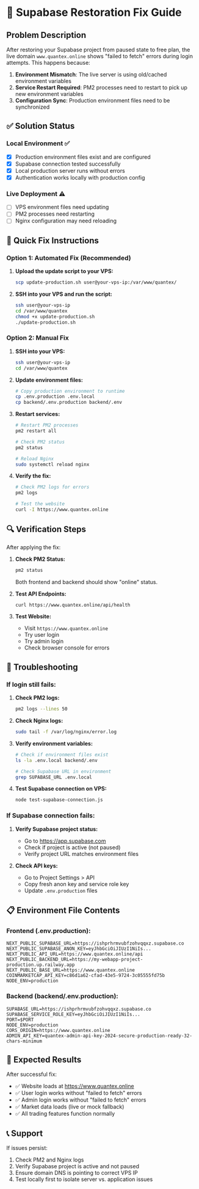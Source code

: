 # 🔧 Supabase Restoration Fix Guide

## Problem Description
After restoring your Supabase project from paused state to free plan, the live domain `www.quantex.online` shows "failed to fetch" errors during login attempts. This happens because:

1. **Environment Mismatch**: The live server is using old/cached environment variables
2. **Service Restart Required**: PM2 processes need to restart to pick up new environment variables
3. **Configuration Sync**: Production environment files need to be synchronized

## ✅ Solution Status

### Local Environment ✅
- [x] Production environment files exist and are configured
- [x] Supabase connection tested successfully
- [x] Local production server runs without errors
- [x] Authentication works locally with production config

### Live Deployment ⚠️
- [ ] VPS environment files need updating
- [ ] PM2 processes need restarting
- [ ] Nginx configuration may need reloading

## 🚀 Quick Fix Instructions

### Option 1: Automated Fix (Recommended)

1. **Upload the update script to your VPS:**
   ```bash
   scp update-production.sh user@your-vps-ip:/var/www/quantex/
   ```

2. **SSH into your VPS and run the script:**
   ```bash
   ssh user@your-vps-ip
   cd /var/www/quantex
   chmod +x update-production.sh
   ./update-production.sh
   ```

### Option 2: Manual Fix

1. **SSH into your VPS:**
   ```bash
   ssh user@your-vps-ip
   cd /var/www/quantex
   ```

2. **Update environment files:**
   ```bash
   # Copy production environment to runtime
   cp .env.production .env.local
   cp backend/.env.production backend/.env
   ```

3. **Restart services:**
   ```bash
   # Restart PM2 processes
   pm2 restart all
   
   # Check PM2 status
   pm2 status
   
   # Reload Nginx
   sudo systemctl reload nginx
   ```

4. **Verify the fix:**
   ```bash
   # Check PM2 logs for errors
   pm2 logs
   
   # Test the website
   curl -I https://www.quantex.online
   ```

## 🔍 Verification Steps

After applying the fix:

1. **Check PM2 Status:**
   ```bash
   pm2 status
   ```
   Both frontend and backend should show "online" status.

2. **Test API Endpoints:**
   ```bash
   curl https://www.quantex.online/api/health
   ```

3. **Test Website:**
   - Visit `https://www.quantex.online`
   - Try user login
   - Try admin login
   - Check browser console for errors

## 🐛 Troubleshooting

### If login still fails:

1. **Check PM2 logs:**
   ```bash
   pm2 logs --lines 50
   ```

2. **Check Nginx logs:**
   ```bash
   sudo tail -f /var/log/nginx/error.log
   ```

3. **Verify environment variables:**
   ```bash
   # Check if environment files exist
   ls -la .env.local backend/.env
   
   # Check Supabase URL in environment
   grep SUPABASE_URL .env.local
   ```

4. **Test Supabase connection on VPS:**
   ```bash
   node test-supabase-connection.js
   ```

### If Supabase connection fails:

1. **Verify Supabase project status:**
   - Go to https://app.supabase.com
   - Check if project is active (not paused)
   - Verify project URL matches environment files

2. **Check API keys:**
   - Go to Project Settings > API
   - Copy fresh anon key and service role key
   - Update `.env.production` files

## 📋 Environment File Contents

### Frontend (.env.production):
```env
NEXT_PUBLIC_SUPABASE_URL=https://ishprhrmvubfzohvqqxz.supabase.co
NEXT_PUBLIC_SUPABASE_ANON_KEY=eyJhbGciOiJIUzI1NiIs...
NEXT_PUBLIC_API_URL=https://www.quantex.online/api
NEXT_PUBLIC_BACKEND_URL=https://my-webapp-project-production.up.railway.app
NEXT_PUBLIC_BASE_URL=https://www.quantex.online
COINMARKETCAP_API_KEY=c86d1a62-cfad-43e5-9724-3c05555fd75b
NODE_ENV=production
```

### Backend (backend/.env.production):
```env
SUPABASE_URL=https://ishprhrmvubfzohvqqxz.supabase.co
SUPABASE_SERVICE_ROLE_KEY=eyJhbGciOiJIUzI1NiIs...
PORT=$PORT
NODE_ENV=production
CORS_ORIGIN=https://www.quantex.online
ADMIN_API_KEY=quantex-admin-api-key-2024-secure-production-ready-32-chars-minimum
```

## 🎯 Expected Results

After successful fix:
- ✅ Website loads at https://www.quantex.online
- ✅ User login works without "failed to fetch" errors
- ✅ Admin login works without "failed to fetch" errors
- ✅ Market data loads (live or mock fallback)
- ✅ All trading features function normally

## 📞 Support

If issues persist:
1. Check PM2 and Nginx logs
2. Verify Supabase project is active and not paused
3. Ensure domain DNS is pointing to correct VPS IP
4. Test locally first to isolate server vs. application issues